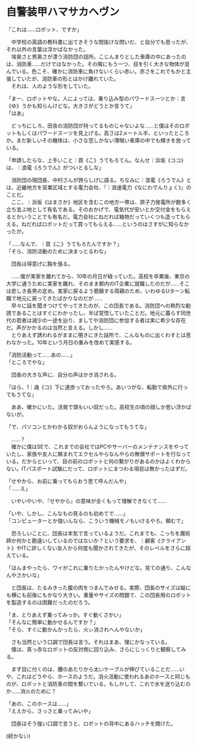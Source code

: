 # 自警装甲ハマサカヘヴン

「これは……ロボット、ですか」

　中学校の英語の教科書に出てきそうな間抜けな問いだ、と自分でも思ったが、それ以外の言葉は浮かばなかった。  
　埃臭さと男臭さが漂う消防団の詰所。こじんまりとした車庫の中にあったのは、消防車……だけではなかった。その隣にもう一つ、目を引く大きな物体が並んでいる。色こそ、確かに消防車に負けないくらい赤い。赤さをこれでもかと主張していたが、消防車の形とはかけ離れていた。  
　それは、人のような形をしていた。

「まー、ロボットやな。人によっては、乗り込み型のパワードスーツとか｜言《ゆ》うかも知らんけどな。大きさがどうとか言うて」  
「はあ」

　どっちにしろ、田舎の消防団が持ってるものじゃないよな……と僕はそのロボットもしくはパワードスーツを見上げる。高さは2メートル半、といったところか。まだ新しいその機体は、小さな窓しかない薄暗い車庫の中でも輝きを放っている。

「申請したらな、上手いこと｜買《こ》うてもろてん。なんせ｜浜坂《ココ》は、｜浪電《ろうでん》がついとるしな」

　消防団の現団長、中村さんが誇らしげに語る。ちなみに｜浪電《ろうでん》とは、近畿地方を営業区域とする電力会社、『｜浪速電力《なにわでんりょく》』のことだ。  
　ここ、｜浜坂《はまさか》地区を含むこの地方一帯は、原子力発電所が数多く立ち並ぶ地として有名である。そのおかげで、電気代が安いとか交付金をもらえるとかいうことでも有名だ。電力会社にねだれば箱物だっていくつも造ってもらえる。ねだればロボットだって買ってもらえる……というのはさすがに知らなかったが。

「……なんで、｜買《こ》うてもろたんですか？」  
「そら、消防活動のために決まっとるわな」

　団長は得意げに胸を張る。

　……僕が実家を離れてから、10年の月日が経っていた。高校を卒業後、東京の大学に通うために実家を離れ、そのまま都内のIT企業に就職したのだが……そこは悲しき長男の定め。実家に戻るよう懇願する両親のため、いわゆるUターン転職で地元に戻ってきたばかりなのだが……  
　早々に話を聞きつけてやってきたのが、この団長である。消防団への熱烈な勧誘であることはすぐにわかったし、半ば覚悟していたことだ。地元に暮らす同世代の若者は減少の一途を辿り、ましてや消防団に参加する者は実に希少な存在だ。声がかかるのは当然と言える。しかし……  
　とりあえず誘われるがままに覗きにきた詰所で、こんなものに出くわすとは思わなかった。10年という月日の重みを改めて実感する。

「消防活動って……あの……」  
「ところでやな」

　団長の大きな声に、自分の声はかき消される。

「ほら、1｜歳《コ》下に達彦っておったやろ。あいつがな、転勤で県外に行ってもうてな」  

　ああ、確かにいた。活発で頭もいい奴だった。高校生の頃の顔しか思い浮かばないが。

「で、パソコンとかわかる奴がおらんようになってもうてな」

　……？  
　確かに僕はSEで、これまでの会社ではPCやサーバーのメンテナンスをやっていたし、家族や友人に頼まれてエクセルやらなんやらの無償サポートを行なっている。だからといって、目の前のロボットと何の繋がりがあるのかはよくわからない。ITパスポート試験にだって、ロボットにまつわる項目は無かったはずだ。

「せやから、お前に乗ってもらおう思て呼んだんや」  
「……え」

　いやいやいや、『せやから』の意味が全くもって理解できなくて……

「いや、しかし、こんなもの見るのも初めてで……」  
「コンピューターとか強いんなら、こういう機械モノもいけるやろ。頼むで」

　恐ろしいことに、団長は本気で言っているようだ。これまでも、こっちを魔術師か何かと勘違いしているのではないか？という要求を、｜顧客《クライアント》やITに詳しくない友人から何度も聞かされてきたが、そのレベルをさらに超えている。

「ほんまやったら、ワイがこれに乗りたかったんやけどな。見ての通り、こんなんやさかいな」

　と団長は、たるみきった腹の肉をつまんでみせる。実際、団長のサイズは縦にも横にも前後にもかなり大きい。重量やサイズの問題で、この団長用のロボットを製造するのは困難だったのだろう。

「ま、とりあえず乗ってみっか。すぐ動くさかい」  
「そんなに簡単に動かせるんですか？」  
「そら、すぐに動かんかったら、火ぃ消されへんやないか」

　さも当然という口調で団長は言う。それはまあ、理にかなっている。  
　僕は、真っ赤なロボットの反対側に回り込み、さらにじっくりと観察してみる。

　まず目に付くのは、腰のあたりから太いケーブルが伸びていることだ……いや、これはどうやら、ホースのようだ。消火活動に使われるあのホースと同じものが、ロボットと消防車の間を繋いでいる。もしかして、これで水を送り込むのか……消火のために？

「あの、このホースは……」  
「ええから、さっさと乗ってみいや」

　団長はそう強い口調で言うと、ロボットの背中にあるハッチを開けた。

(続かない)

